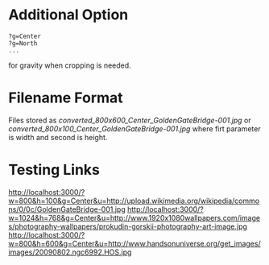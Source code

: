 # Additional Option

	?g=Center
	?g=North
	...

for gravity when cropping is needed.

# Filename Format

Files stored as *converted_800x600_Center_GoldenGateBridge-001.jpg* or *converted_800x100_Center_GoldenGateBridge-001.jpg* where firt parameter is width and second is height.

# Testing Links

<http://localhost:3000/?w=800&h=100&g=Center&u=http://upload.wikimedia.org/wikipedia/commons/0/0c/GoldenGateBridge-001.jpg>
<http://localhost:3000/?w=1024&h=768&g=Center&u=http://www.1920x1080wallpapers.com/images/photography-wallpapers/prokudin-gorskii-photography-art-image.jpg>
<http://localhost:3000/?w=800&h=600&g=Center&u=http://www.handsonuniverse.org/get_images/images/20090802.ngc6992.HOS.jpg>
